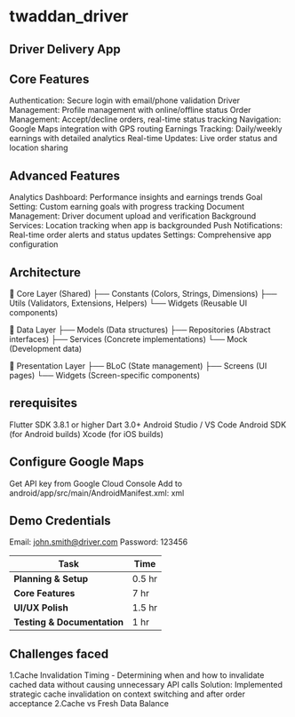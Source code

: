 # twaddan_driver
Driver Delivery App
-------------------

Core Features
-------------
Authentication: Secure login with email/phone validation
Driver Management: Profile management with online/offline status
Order Management: Accept/decline orders, real-time status tracking
Navigation: Google Maps integration with GPS routing
Earnings Tracking: Daily/weekly earnings with detailed analytics
Real-time Updates: Live order status and location sharing

Advanced Features
-----------------
Analytics Dashboard: Performance insights and earnings trends
Goal Setting: Custom earning goals with progress tracking
Document Management: Driver document upload and verification
Background Services: Location tracking when app is backgrounded
Push Notifications: Real-time order alerts and status updates
Settings: Comprehensive app configuration

Architecture
-----------
📁 Core Layer (Shared)
├── Constants (Colors, Strings, Dimensions)
├── Utils (Validators, Extensions, Helpers)
└── Widgets (Reusable UI components)

📁 Data Layer
├── Models (Data structures)
├── Repositories (Abstract interfaces)
├── Services (Concrete implementations)
└── Mock (Development data)

📁 Presentation Layer
├── BLoC (State management)
├── Screens (UI pages)
└── Widgets (Screen-specific components)

rerequisites
------------
Flutter SDK 3.8.1 or higher
Dart 3.0+
Android Studio / VS Code
Android SDK (for Android builds)
Xcode (for iOS builds)

Configure Google Maps
---------------------
Get API key from Google Cloud Console
Add to android/app/src/main/AndroidManifest.xml:
xml<meta-data android:name="com.google.android.geo.API_KEY"
android:value="YOUR_API_KEY"/>


Demo Credentials
-----------------
Email: john.smith@driver.com
Password: 123456

| Task                        | Time   | 
| --------------------------- |--------|
| **Planning & Setup**        | 0.5 hr |
| **Core Features**           | 7 hr   |
| **UI/UX Polish**            | 1.5 hr |
| **Testing & Documentation** | 1 hr   |

Challenges faced
---------------
1.Cache Invalidation Timing - Determining when and how to invalidate cached data without causing unnecessary API calls
Solution: Implemented strategic cache invalidation on context switching and after order acceptance
2.Cache vs Fresh Data Balance
